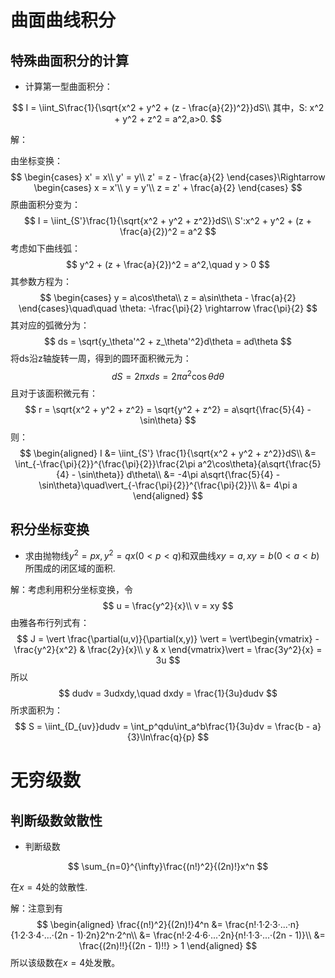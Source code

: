 # 曲面曲线积分

## 特殊曲面积分的计算

- 计算第一型曲面积分：

$$
I = \iint_S\frac{1}{\sqrt{x^2 + y^2 + (z - \frac{a}{2})^2}}dS\\
其中，S: x^2 + y^2 + z^2 = a^2,a>0.
$$

解：

由坐标变换：
$$
\begin{cases}
x' = x\\
y' = y\\
z' = z - \frac{a}{2}
\end{cases}\Rightarrow
\begin{cases}
x = x'\\
y = y'\\
z = z' + \frac{a}{2}
\end{cases}
$$
原曲面积分变为：
$$
I = \iint_{S'}\frac{1}{\sqrt{x^2 + y^2 + z^2}}dS\\
S':x^2 + y^2 + (z + \frac{a}{2})^2 = a^2
$$
考虑如下曲线弧：
$$
y^2 + (z + \frac{a}{2})^2 = a^2,\quad y > 0
$$
其参数方程为：
$$
\begin{cases}
y = a\cos\theta\\
z = a\sin\theta - \frac{a}{2}
\end{cases}\quad\quad \theta: -\frac{\pi}{2} \rightarrow \frac{\pi}{2}
$$
其对应的弧微分为：
$$
ds = \sqrt{y_\theta'^2 + z_\theta'^2}d\theta = ad\theta
$$
将ds沿z轴旋转一周，得到的圆环面积微元为：
$$
dS = 2\pi x ds = 2\pi a^2\cos\theta d\theta
$$
且对于该面积微元有：
$$
r = \sqrt{x^2 + y^2 + z^2} = \sqrt{y^2 + z^2} = a\sqrt{\frac{5}{4} - \sin\theta}
$$
则：
$$
\begin{aligned}
I &= \iint_{S'} \frac{1}{\sqrt{x^2 + y^2 + z^2}}dS\\
&= \int_{-\frac{\pi}{2}}^{\frac{\pi}{2}}\frac{2\pi a^2\cos\theta}{a\sqrt{\frac{5}{4} - \sin\theta}} d\theta\\
&= -4\pi a\sqrt{\frac{5}{4} - \sin\theta}\quad\vert_{-\frac{\pi}{2}}^{\frac{\pi}{2}}\\
&= 4\pi a
\end{aligned}
$$

## 积分坐标变换

- 求由抛物线$y^2 = px,y^2 = qx(0 < p < q)$和双曲线$xy = a,xy = b(0 < a < b)$所围成的闭区域的面积.

解：考虑利用积分坐标变换，令
$$
u = \frac{y^2}{x}\\
v = xy
$$
由雅各布行列式有：
$$
J = \vert \frac{\partial(u,v)}{\partial(x,y)} \vert
= \vert\begin{vmatrix}
-\frac{y^2}{x^2} & \frac{2y}{x}\\
y & x
\end{vmatrix}\vert
= \frac{3y^2}{x} = 3u
$$
所以
$$
dudv = 3udxdy,\quad dxdy = \frac{1}{3u}dudv
$$
所求面积为：
$$
S = \iint_{D_{uv}}dudv = \int_p^qdu\int_a^b\frac{1}{3u}dv = \frac{b - a}{3}\ln\frac{q}{p}
$$

# 无穷级数

## 判断级数敛散性

- 判断级数

$$
\sum_{n=0}^{\infty}\frac{(n!)^2}{(2n)!}x^n
$$

在$x = 4$处的敛散性.

解：注意到有
$$
\begin{aligned}
\frac{(n!)^2}{(2n)!}4^n &= \frac{n!·1·2·3·...·n}{1·2·3·4·...·(2n - 1)·2n}2^n·2^n\\
&= \frac{n!·2·4·6·...·2n}{n!·1·3·...·(2n - 1)}\\
&= \frac{(2n)!!}{(2n - 1)!!} > 1
\end{aligned}
$$
所以该级数在$x = 4$处发散。



























